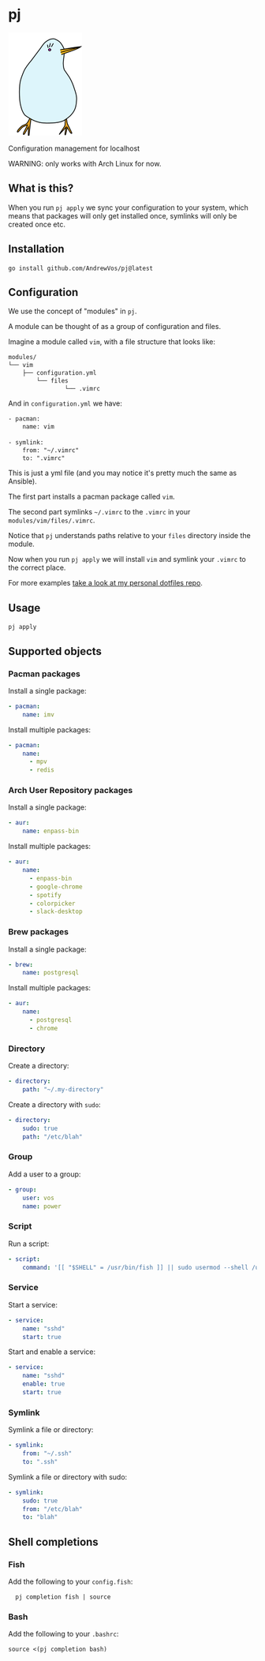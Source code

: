 # pj

![pj](bird.png)

Configuration management for localhost

WARNING: only works with Arch Linux for now.

## What is this?

When you run ```pj apply``` we sync your configuration to your system,
which means that packages will only get installed once, symlinks will only be created once etc.

## Installation

```
go install github.com/AndrewVos/pj@latest
```

## Configuration

We use the concept of "modules" in `pj`.

A module can be thought of as a group of configuration and files.

Imagine a module called `vim`, with a file structure that looks like:

```
modules/
└── vim
    ├── configuration.yml
        └── files
                └── .vimrc
```

And in `configuration.yml` we have:

```
- pacman:
    name: vim

- symlink:
    from: "~/.vimrc"
    to: ".vimrc"
```

This is just a yml file (and you may notice it's pretty much the same as Ansible).

The first part installs a pacman package called `vim`.

The second part symlinks `~/.vimrc` to the `.vimrc` in your `modules/vim/files/.vimrc`.

Notice that `pj` understands paths relative to your `files` directory inside the module.

Now when you run `pj apply` we will install `vim` and symlink your `.vimrc` to the correct place.

For more examples [take a look at my personal dotfiles repo](https://github.com/AndrewVos/dotfiles).

## Usage

```
pj apply
```

## Supported objects

### Pacman packages

Install a single package:

```yaml
- pacman:
    name: imv
```

Install multiple packages:

```yaml
- pacman:
    name:
      - mpv
      - redis
```

### Arch User Repository packages

Install a single package:

```yaml
- aur:
    name: enpass-bin
```

Install multiple packages:

```yaml
- aur:
    name:
      - enpass-bin
      - google-chrome
      - spotify
      - colorpicker
      - slack-desktop
```

### Brew packages

Install a single package:

```yaml
- brew:
    name: postgresql
```

Install multiple packages:

```yaml
- aur:
    name:
      - postgresql
      - chrome
```

### Directory

Create a directory:

```yaml
- directory:
    path: "~/.my-directory"
```

Create a directory with `sudo`:

```yaml
- directory:
    sudo: true
    path: "/etc/blah"
```

### Group

Add a user to a group:

```yaml
- group:
    user: vos
    name: power
```

### Script

Run a script:

```yaml
- script:
    command: '[[ "$SHELL" = /usr/bin/fish ]] || sudo usermod --shell /usr/bin/fish "$USER"'
```

### Service

Start a service:

```yaml
- service:
    name: "sshd"
    start: true
```

Start and enable a service:

```yaml
- service:
    name: "sshd"
    enable: true
    start: true
```

### Symlink

Symlink a file or directory:

```yaml
- symlink:
    from: "~/.ssh"
    to: ".ssh"
```

Symlink a file or directory with sudo:

```yaml
- symlink:
    sudo: true
    from: "/etc/blah"
    to: "blah"
```

## Shell completions

### Fish

Add the following to your `config.fish`:

```
  pj completion fish | source
```

### Bash

Add the following to your `.bashrc`:

```
source <(pj completion bash)
```
